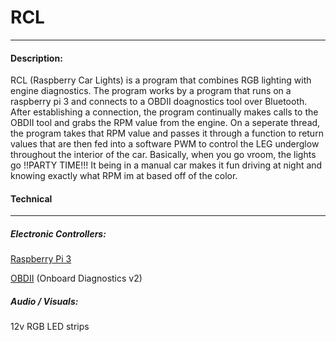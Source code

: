 # RCL

---
#### Description:

RCL (Raspberry Car Lights) is a program that combines RGB lighting with engine diagnostics. 
The program works by a program that runs on a raspberry pi 3 and connects to a OBDII doagnostics tool over Bluetooth. After establishing a connection, the program continually makes calls to
the OBDII tool and grabs the RPM value from the engine. On a seperate thread, the program takes that RPM value and passes it through a function to return values that are then fed 
into a software PWM to control the LEG underglow throughout the interior of the car. Basically, when you go vroom, the lights go !!PARTY TIME!!!
It being in a manual car makes it fun driving at night and knowing exactly what RPM im at based off of the color.

#### Technical

---
##### Electronic Controllers:

[Raspberry Pi 3](https://www.raspberrypi.com/products/raspberry-pi-3-model-b/)

[OBDII](https://en.wikipedia.org/wiki/On-board_diagnostics) (Onboard Diagnostics v2)

##### Audio / Visuals:

12v RGB LED strips
